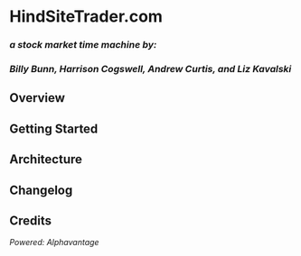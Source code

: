 # HindSiteTrader.com
### *a stock market time machine by:*
### *Billy Bunn, Harrison Cogswell, Andrew Curtis, and Liz Kavalski*

## Overview

## Getting Started

## Architecture

## Changelog

## Credits
*Powered: Alphavantage*
